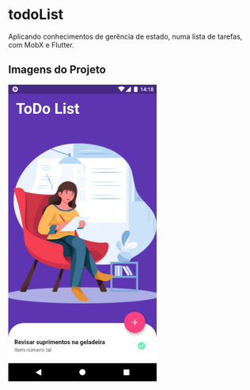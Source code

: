 # todoList
Aplicando conhecimentos de gerência de estado, numa lista de tarefas, com MobX e Flutter.


## Imagens do Projeto
<img src="https://github.com/yuriboeira11tx/todoList/blob/main/screenshot-1.png" width="300" heigth="400"/>
